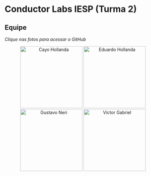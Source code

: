 # Conductor Labs IESP (Turma 2)
## Equipe
*Clique nas fotos para acessar o GitHub*
<p align="center">
  <a href="https://github.com/cayohollanda"><img src="https://avatars2.githubusercontent.com/u/31112124?s=460&v=4" width="200" title="Cayo Hollanda"></a>
  <a href="https://github.com/eduardollanda"><img src="https://avatars2.githubusercontent.com/u/35275805?s=460&v=4" width="200" title="Eduardo Hollanda"></a>
  <a href="https://github.com/Guganeri"><img src="#" width="200" title="Gustavo Neri"></a>
  <a href="https://github.com/VictorGabriel56"><img src="https://avatars0.githubusercontent.com/u/34187814?s=460&v=4" width="200" title="Victor Gabriel"></a>
</p>
